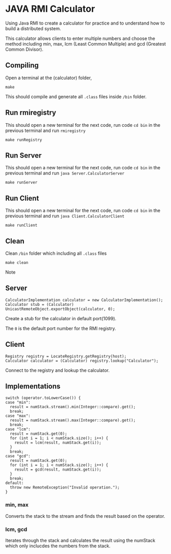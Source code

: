 # JAVA RMI Calculator

Using Java RMI to create a calculator for practice and to understand how to build a distributed system.

This calculator allows clients to enter multiple numbers and choose the method including min, max, lcm (Least Common Multiple) and gcd (Greatest Common Divisor).

## Compiling

Open a terminal at the (calculator) folder,

```
make
```

This should compile and generate all `.class` files inside `/bin` folder.

## Run rmiregistry

This should open a new terminal for the next code, run code `cd bin` in the previous terminal and run `rmiregistry`

```
make runRegistry
```

## Run Server

This should open a new terminal for the next code, run code `cd bin` in the previous terminal and run `java Server.CalculatorServer`

```
make runServer
```

## Run Client

This should open a new terminal for the next code, run code `cd bin` in the previous terminal and run `java Client.CalculatorClient`

```
make runClient
```

## Clean

Clean `/bin` folder which including all `.class` files

```
make clean
```

> [!Note]
>
> ## Server
>
> ```
> CalculatorImplementation calculator = new CalculatorImplementation();
> Calculator stub = (Calculator) UnicastRemoteObject.exportObject(calculator, 0);
> ```
>
> Create a stub for the calculator in default port(1099).
>
> The `0` is the default port number for the RMI registry.
>
> ## Client
>
> ```
> Registry registry = LocateRegistry.getRegistry(host);
> Calculator calculator = (Calculator) registry.lookup("Calculator");
> ```
>
> Connect to the registry and lookup the calculator.
>
> ## Implementations
>
> ```
> switch (operator.toLowerCase()) {
> case "min":
>   result = numStack.stream().min(Integer::compare).get();
>   break;
> case "max":
>   result = numStack.stream().max(Integer::compare).get();
>   break;
> case "lcm":
>   result = numStack.get(0);
>   for (int i = 1; i < numStack.size(); i++) {
>     result = lcm(result, numStack.get(i));
>   }
>   break;
> case "gcd":
>   result = numStack.get(0);
>   for (int i = 1; i < numStack.size(); i++) {
>     result = gcd(result, numStack.get(i));
>   }
>   break;
> default:
>   throw new RemoteException("Invalid operation.");
> }
> ```
>
> ### min, max
>
> Converts the stack to the stream and finds the result based on the operator.
>
> ### lcm, gcd
>
> Iterates through the stack and calculates the result using the numStack which only inclucdes the numbers from the stack.
